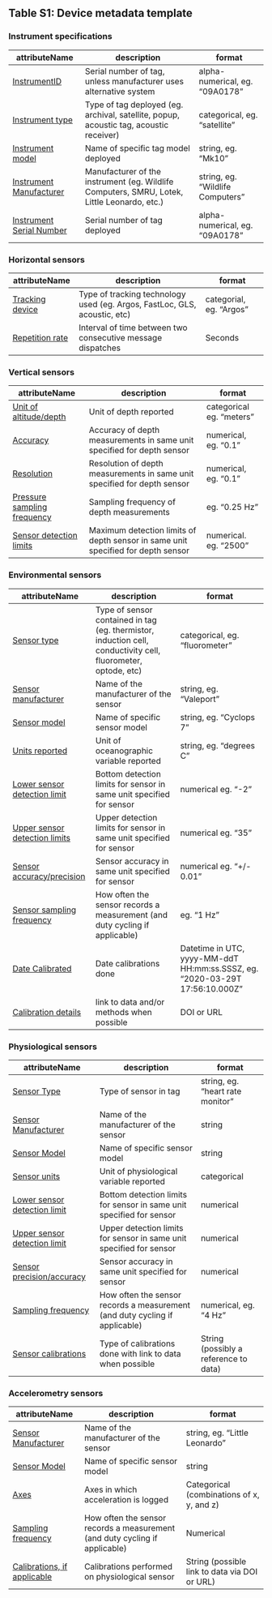 ## Table S1: Device metadata template

### Instrument specifications
| attributeName | description | format | 
| ------------- | ----------- | ------ |
| [InstrumentID](fields/instrumentID.md) | Serial number of tag, unless manufacturer uses alternative system | alpha-numerical, eg. “09A0178”|
| [Instrument type](fields/instrumentType.md) | Type of tag deployed (eg. archival, satellite, popup, acoustic tag, acoustic receiver) | categorical, eg. “satellite”|
| [Instrument model](fields/instrumentModel.md) | Name of specific tag model deployed | string, eg. “Mk10”|
| [Instrument Manufacturer](fields/instrumentManufacturer.md) | Manufacturer of the instrument (eg. Wildlife Computers, SMRU, Lotek, Little Leonardo, etc.) | string, eg. “Wildlife Computers”|
| [Instrument Serial Number](fields/instrumentSerialNumber.md) | Serial number of tag deployed | alpha-numerical, eg. “09A0178”|

### Horizontal sensors
| attributeName | description | format | 
| ------------- | ----------- | ------ |
| [Tracking device](fields/trackingDevice.md) | Type of tracking technology used (eg. Argos, FastLoc, GLS, acoustic, etc) | categorial, eg. “Argos”|
| [Repetition rate](fields/repetitionRate.md) | Interval of time between two consecutive message dispatches | Seconds|

### Vertical sensors
| attributeName | description | format | 
| ------------- | ----------- | ------ |
| [Unit of altitude/depth ](fields/unitOfAltitudeDepth.md) | Unit of depth reported | categorical eg. “meters”|
| [Accuracy](fields/accuracy.md) | Accuracy of depth measurements in same unit specified for depth sensor | numerical, eg. “0.1”|
| [Resolution](fields/resolution.md) | Resolution of depth measurements in same unit specified for depth sensor | numerical, eg. “0.1”|
| [Pressure sampling frequency](fields/pressureSamplingFrequency.md) | Sampling frequency of depth measurements | eg. “0.25 Hz”|
| [Sensor detection limits](fields/sensorDetectionLimits.md) | Maximum detection limits of depth sensor in same unit specified for depth sensor | numerical. eg. “2500”|
### Environmental sensors
| attributeName | description | format | 
| ------------- | ----------- | ------ |
| [Sensor type](fields/sensorType.md) | Type of sensor contained in tag (eg. thermistor, induction cell, conductivity cell, fluorometer, optode, etc) | categorical, eg. “fluorometer”|
| [Sensor manufacturer](fields/sensorManufacturer.md) | Name of the manufacturer of the sensor | string, eg. “Valeport”|
| [Sensor model](fields/sensorModel.md) | Name of specific sensor model | string, eg. “Cyclops 7”|
| [Units reported](fields/unitsReported.md) | Unit of oceanographic variable reported | string, eg. “degrees C”|
| [Lower sensor detection limit](fields/lowerSensorDetectionLimit.md) | Bottom detection limits for sensor in same unit specified for sensor | numerical eg. “-2”|
| [Upper sensor detection limits](fields/upperSensorDetectionLimit.md) | Upper detection limits for sensor in same unit specified for sensor | numerical eg. “35”|
| [Sensor accuracy/precision](fields/sensorAccuracyPrecision.md) | Sensor accuracy in same unit specified for sensor | numerical eg. “+/- 0.01”|
| [Sensor sampling frequency](fields/sensorSamplingFrequency.md) | How often the sensor records a measurement (and duty cycling if applicable) | eg. “1 Hz”|
| [Date Calibrated](fields/dateCalibrated.md) | Date calibrations done | Datetime in UTC, yyyy-MM-ddT HH:mm:ss.SSSZ, eg. “2020-03-29T 17:56:10.000Z”|
| [Calibration details](fields/calibrationDetails.md) | link to data and/or methods when possible | DOI or URL|
### Physiological sensors
| attributeName | description | format | 
| ------------- | ----------- | ------ |
| [Sensor Type](fields/sensorType.md) | Type of sensor in tag | string, eg. “heart rate monitor”|
| [Sensor Manufacturer](fields/sensorManufacturer.md) | Name of the manufacturer of the sensor | string|
| [Sensor Model](fields/sensorModel.md) | Name of specific sensor model | string|
| [Sensor units](fields/sensorUnits.md) | Unit of physiological variable reported | categorical|
| [Lower sensor detection limit](fields/lowerSensorDetectionLimit.md) | Bottom detection limits for sensor in same unit specified for sensor | numerical|
| [Upper sensor detection limit](fields/upperSensorDetectionLimit.md) | Upper detection limits for sensor in same unit specified for sensor | numerical|
| [Sensor precision/accuracy](fields/sensorPrecisionAccuracy.md) | Sensor accuracy in same unit specified for sensor | numerical|
| [Sampling frequency](fields/samplingFrequency.md) | How often the sensor records a measurement (and duty cycling if applicable) | numerical, eg. “4 Hz”|
| [Sensor calibrations](fields/sensorCalibrations.md) | Type of calibrations done with link to data when possible | String (possibly a reference to data)|
### Accelerometry sensors
| attributeName | description | format | 
| ------------- | ----------- | ------ |
| [Sensor Manufacturer](fields/sensorManufacturer.md) | Name of the manufacturer of the sensor | string, eg. “Little Leonardo”|
| [Sensor Model](fields/sensorModel.md) | Name of specific sensor model | string|
| [Axes](fields/axes.md) | Axes in which acceleration is logged | Categorical (combinations of x, y, and z)|
| [Sampling frequency](fields/samplingFrequency.md) | How often the sensor records a measurement (and duty cycling if applicable) | Numerical|
| [Calibrations, if applicable](fields/Calibrations.md) | Calibrations performed on physiological sensor | String (possible link to data via DOI or URL)|
